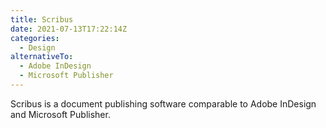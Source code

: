 ```yaml
---
title: Scribus
date: 2021-07-13T17:22:14Z
categories:
  - Design
alternativeTo:
  - Adobe InDesign
  - Microsoft Publisher
---
```


Scribus is a document publishing software comparable to Adobe InDesign and Microsoft Publisher.